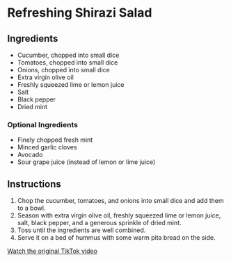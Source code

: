 # Refreshing Shirazi Salad

## Ingredients

* Cucumber, chopped into small dice
* Tomatoes, chopped into small dice
* Onions, chopped into small dice
* Extra virgin olive oil
* Freshly squeezed lime or lemon juice
* Salt
* Black pepper
* Dried mint

### Optional Ingredients

* Finely chopped fresh mint
* Minced garlic cloves
* Avocado
* Sour grape juice (instead of lemon or lime juice)

## Instructions

1.  Chop the cucumber, tomatoes, and onions into small dice and add them to a bowl.
2.  Season with extra virgin olive oil, freshly squeezed lime or lemon juice, salt, black pepper, and a generous sprinkle of dried mint.
3.  Toss until the ingredients are well combined.
4.  Serve it on a bed of hummus with some warm pita bread on the side.

[Watch the original TikTok video](https://www.tiktok.com/@nicoandlouise/video/7258524026778160410)
